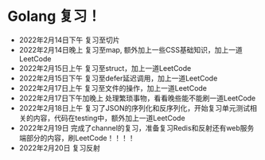 # Golang 复习！

- 2022年2月14日下午
    复习至切片
- 2022年2月14日晚上
    复习至map, 额外加上一些CSS基础知识，加上一道LeetCode  
- 2022年2月15日上午
    复习至struct，加上一道LeetCode
- 2022年2月15日下午
    复习至defer延迟调用，加上一道LeetCode
- 2022年2月17日上午
    复习至文件的操作，加上一道LeetCode
- 2022年2月17日下午加晚上
    处理繁琐事物，看看晚些能不能刷一道LeetCode
- 2022年2月18日上午
    复习了JSON的序列化和反序列化，开始复习单元测试相关的内容，代码在testing中，额外加上一道LeetCode
- 2022年2月19日
    完成了channel的复习，准备复习Redis和反射还有web服务端部分的内容，刷LeetCode！！！！
- 2022年2月20日
    复习反射